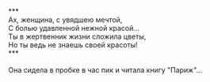 ***<br />
Ах, женщина, с увядшею мечтой,<br />
С болью удавленной нежной красой…<br />
Ты в жертвенник жизни сложила цветы,<br />
Но ты ведь не знаешь своей красоты!<br />
***<br />
<br />
Она сидела в пробке в час пик и читала книгу "Париж"…
